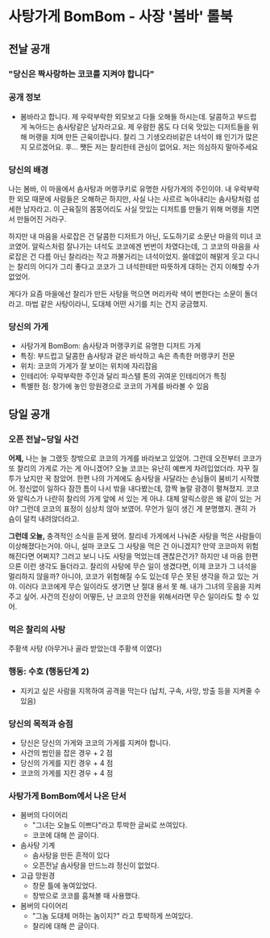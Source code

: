# 사탕가게 BomBom - 사장 '봄바' 롤북

## 전날 공개

### "당신은 짝사랑하는 코코를 지켜야 합니다"

### 공개 정보
- 봄바라고 합니다. 제 우락부락한 외모보고 다들 오해들 하시는데. 달콤하고 부드럽게 녹아드는 솜사탕같은 남자라고요. 제 우람한 몸도 다 더욱 맛있는 디저트들을 위해 머랭을 치며 만든 근육이랍니다. 찰리 그 기생오라비같은 녀석이 왜 인기가 많은지 모르겠어요. 후… 쨋든 저는 찰리한테 관심이 없어요. 저는 의심하지 말아주세요

### 당신의 배경
나는 봄바, 이 마을에서 솜사탕과 머랭쿠키로 유명한 사탕가게의 주인이야. 내 우락부락한 외모 때문에 사람들은 오해하곤 하지만, 사실 나는 사르르 녹아내리는 솜사탕처럼 섬세한 남자라고. 이 근육질의 몸뚱어리도 사실 맛있는 디저트를 만들기 위해 머랭을 치면서 만들어진 거라구. 

하지만 내 마음을 사로잡은 건 달콤한 디저트가 아닌, 도도하기로 소문난 마을의 미녀 코코였어. 알릭스처럼 잘나가는 녀석도 코코에겐 번번이 차였다는데, 그 코코의 마음을 사로잡은 건 다름 아닌 찰리라는 작고 까불거리는 녀석이었지. 쓸데없이 해맑게 웃고 다니는 찰리의 어디가 그리 좋다고 코코가 그 녀석한테만 따뜻하게 대하는 건지 이해할 수가 없었어. 

게다가 요즘 마을에선 찰리가 만든 사탕을 먹으면 머리카락 색이 변한다는 소문이 돌더라고. 마법 같은 사탕이라니, 도대체 어떤 사기를 치는 건지 궁금했지.

### 당신의 가게
- 사탕가게 BomBom: 솜사탕과 머랭쿠키로 유명한 디저트 가게
- 특징: 부드럽고 달콤한 솜사탕과 겉은 바삭하고 속은 촉촉한 머랭쿠키 전문
- 위치: 코코의 가게가 잘 보이는 위치에 자리잡음
- 인테리어: 우락부락한 주인과 달리 파스텔 톤의 귀여운 인테리어가 특징
- 특별한 점: 창가에 놓인 망원경으로 코코의 가게를 바라볼 수 있음

## 당일 공개

### 오픈 전날~당일 사건
**어제,** 나는 늘 그랬듯 창밖으로 코코의 가게를 바라보고 있었어. 그런데 오전부터 코코가 또 찰리의 가게로 가는 게 아니겠어? 오늘 코코는 유난히 예쁘게 차려입었더라. 자꾸 질투가 났지만 꾹 참았어. 한편 나의 가게에도 솜사탕을 사달라는 손님들이 붐비기 시작했어. 정신없이 일하다 잠깐 틈이 나서 밖을 내다봤는데, 깜짝 놀랄 광경이 펼쳐졌지. 코코와 알릭스가 나란히 찰리의 가게 앞에 서 있는 게 아냐. 대체 알릭스랑은 왜 같이 있는 거야? 그런데 코코의 표정이 심상치 않아 보였어. 무언가 일이 생긴 게 분명했지. 괜히 가슴이 덜컥 내려앉더라고.

**그런데 오늘,** 충격적인 소식을 듣게 됐어. 찰리네 가게에서 나눠준 사탕을 먹은 사람들이 이상해졌다는거야. 아니, 설마 코코도 그 사탕을 먹은 건 아니겠지? 만약 코코마저 위험해진다면 어쩌지? 그러고 보니 나도 사탕을 먹었는데 괜찮은건가? 하지만 내 마음 한편으론 이런 생각도 들더라고. 찰리의 사탕에 무슨 일이 생겼다면, 이제 코코가 그 녀석을 멀리하지 않을까? 아니야, 코코가 위험해질 수도 있는데 무슨 못된 생각을 하고 있는 거야. 이러다 코코에게 무슨 일이라도 생기면 난 절대 용서 못 해. 내가 그녀의 웃음을 지켜주고 싶어. 사건의 진상이 어떻든, 난 코코의 안전을 위해서라면 무슨 일이라도 할 수 있어.

### 먹은 찰리의 사탕
주황색 사탕 (아무거나 골라 받았는데 주황색 이였다)

### 행동: 수호 (행동단계 2)
- 지키고 싶은 사람을 지목하여 공격을 막는다 (납치, 구속, 사망, 방출 등을 지켜줄 수 있음)

### 당신의 목적과 승점
- 당신은 당신의 가게와 코코의 가게를 지켜야 합니다.
- 사건의 범인을 잡은 경우 + 2 점  
- 당신의 가게를 지킨 경우 + 4 점  
- 코코의 가게를 지킨 경우 + 4 점

### 사탕가게 BomBom에서 나온 단서
- 봄버의 다이어리
  - "그녀는 오늘도 이쁘다"라고 투박한 글씨로 쓰여있다.
  - 코코에 대해 쓴 글이다.
- 솜사탕 기계
  - 솜사탕을 만든 흔적이 있다
  - 오픈전날 솜사탕을 만드느랴 정신이 없었다.
- 고급 망원경
  - 창문 틀에 놓여있었다.
  - 창밖으로 코코를 훔쳐볼 때 사용했다.
- 봄버의 다이어리
  - "그놈 도대체 머하는 놈이지?" 라고 투박하게 쓰여있다.
  - 찰리에 대해 쓴 글이다. 